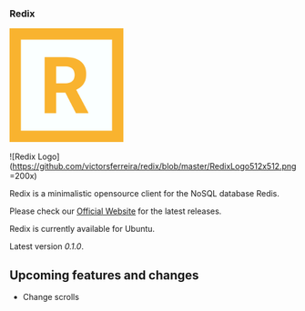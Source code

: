 ### Redix

<img src="https://github.com/victorsferreira/redix/blob/master/RedixLogo512x512.png" alt="Redix Logo" width="200"/>

![Redix Logo](https://github.com/victorsferreira/redix/blob/master/RedixLogo512x512.png =200x)

Redix is a minimalistic opensource client for the NoSQL database Redis.

Please check our [Official Website](https://victorsferreira.github.io/) for the latest releases.

Redix is currently available for Ubuntu. 

Latest version *0.1.0*.

## Upcoming features and changes

- Change scrolls